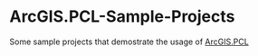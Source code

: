 ArcGIS.PCL-Sample-Projects
==========================

Some sample projects that demostrate the usage of [ArcGIS.PCL](https://github.com/davetimmins/ArcGIS.PCL)
